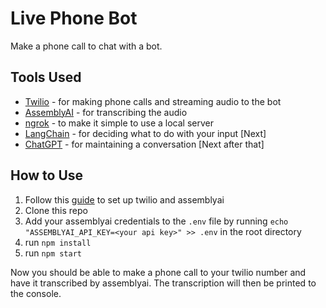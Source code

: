 # Live Phone Bot

Make a phone call to chat with a bot.

## Tools Used

- [Twilio](https://www.twilio.com/) - for making phone calls and streaming audio to the bot
- [AssemblyAI](https://www.assemblyai.com/) - for transcribing the audio
- [ngrok](https://ngrok.com/) - to make it simple to use a local server
- [LangChain](https://github.com/hwchase17/langchain) - for deciding what to do with your input [Next]
- [ChatGPT](https://chat.openai.com/) - for maintaining a conversation [Next after that]

## How to Use

1. Follow this [guide](https://www.assemblyai.com/blog/transcribe-twilio-phone-calls-in-real-time-with-assemblyai/) to set up twilio and assemblyai
2. Clone this repo
3. Add your assemblyai credentials to the `.env` file by running `echo "ASSEMBLYAI_API_KEY=<your api key>" >> .env` in the root directory
4. run `npm install`
5. run `npm start`

Now you should be able to make a phone call to your twilio number and have it transcribed by assemblyai. The transcription will then be printed to the console.